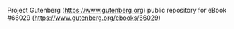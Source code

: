 Project Gutenberg (https://www.gutenberg.org) public repository for
eBook #66029 (https://www.gutenberg.org/ebooks/66029)
